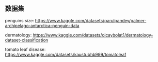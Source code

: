 ## 数据集
penguins size: https://www.kaggle.com/datasets/parulpandey/palmer-archipelago-antarctica-penguin-data

dermatology: https://www.kaggle.com/datasets/olcaybolat1/dermatology-dataset-classification

tomato leaf disease: https://www.kaggle.com/datasets/kaustubhb999/tomatoleaf
